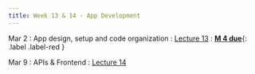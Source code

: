 ```yaml
---
title: Week 13 & 14 - App Development
---
```

Mar 2
: App design, setup and code organization
  : [Lecture 13](../assets/lectures/lecture13/09_app_development_design_setup.pdf)
: [**M 4 due**](https://harvard-iacs.github.io/2023-AC215/milestone4/){: .label .label-red }

Mar 9
: APIs & Frontend
  : [Lecture 14](../assets/lectures/lecture14/09_app_development_implement.pdf)


  